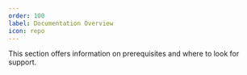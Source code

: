 ```yaml
---
order: 100
label: Documentation Overview
icon: repo
---
```


This section offers information on prerequisites and where to look for support.
